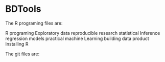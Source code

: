 # BDTools

The R programing files are:

R programing
Exploratory data
reproducible research
statistical Inference
regression models 
practical machine Learning
building data product
Installing R

The git files are:

